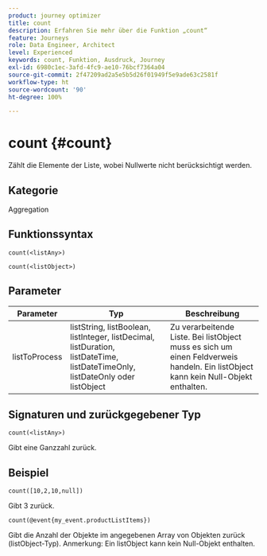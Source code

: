 ```yaml
---
product: journey optimizer
title: count
description: Erfahren Sie mehr über die Funktion „count“
feature: Journeys
role: Data Engineer, Architect
level: Experienced
keywords: count, Funktion, Ausdruck, Journey
exl-id: 6980c1ec-3afd-4fc9-ae10-76bcf7364a04
source-git-commit: 2f47209ad2a5e5b5d26f01949f5e9ade63c2581f
workflow-type: ht
source-wordcount: '90'
ht-degree: 100%

---
```


# count {#count}

Zählt die Elemente der Liste, wobei Nullwerte nicht berücksichtigt werden.

## Kategorie

Aggregation

## Funktionssyntax

`count(<listAny>)`

`count(<listObject>)`

## Parameter

| Parameter | Typ | Beschreibung |
|-----------|------------------|------------------|
| listToProcess | listString, listBoolean, listInteger, listDecimal, listDuration, listDateTime, listDateTimeOnly, listDateOnly oder listObject | Zu verarbeitende Liste. Bei listObject muss es sich um einen Feldverweis handeln. Ein listObject kann kein Null-Objekt enthalten. |

## Signaturen und zurückgegebener Typ

`count(<listAny>)`

Gibt eine Ganzzahl zurück.

## Beispiel

`count([10,2,10,null])`

Gibt 3 zurück.

`count(@event{my_event.productListItems})`

Gibt die Anzahl der Objekte im angegebenen Array von Objekten zurück (listObject-Typ). Anmerkung: Ein listObject kann kein Null-Objekt enthalten.

